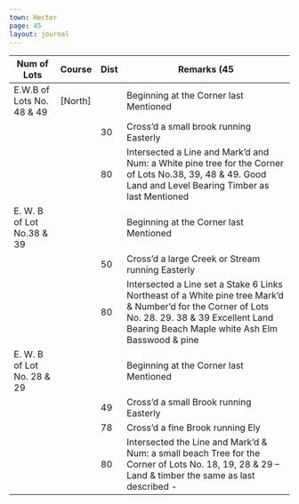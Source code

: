 ```yaml
---
town: Hector
page: 45
layout: journal
---
```


| Num of Lots | Course | Dist | Remarks (45 |
|-|-|-|-|
| E.W.B of Lots No. 48 & 49 | [North] | | Beginning at the Corner last Mentioned |
| | | 30 | Cross’d a small brook running Easterly |
| | | 80 | Intersected a Line and Mark’d and Num: a White pine tree for the Corner of Lots No.38, 39, 48 & 49. Good Land and Level Bearing Timber as last Mentioned |
| E. W. B of Lot No.38 & 39 | | | Beginning at the Corner last Mentioned |
| | | 50 | Cross’d a large Creek or Stream running Easterly |
| | | 80 | Intersected a Line set a Stake 6 Links Northeast of a White pine tree Mark’d & Number’d for the Corner of Lots No. 28. 29. 38 & 39 Excellent Land Bearing Beach Maple white Ash Elm Basswood & pine |
| E. W. B of Lot No. 28 & 29 | | | Beginning at the Corner last Mentioned |
| | | 49 | Cross’d a small Brook running Easterly |
| | | 78 | Cross’d a fine Brook running Ely |
| | | 80 | Intersected the Line and Mark’d & Num: a small beach Tree for the Corner of Lots No. 18, 19, 28 & 29 – Land & timber the same as last described - |
